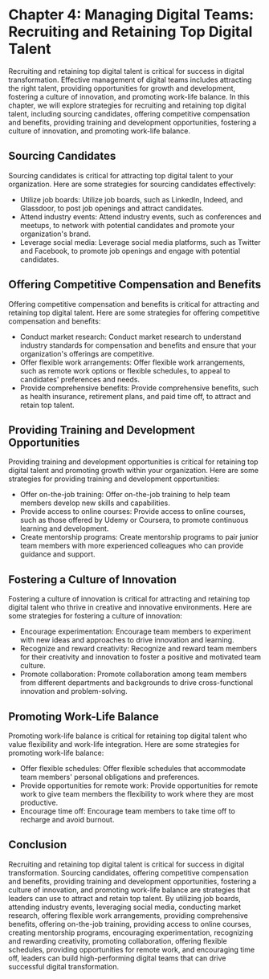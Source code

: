 Chapter 4: Managing Digital Teams: Recruiting and Retaining Top Digital Talent
==============================================================================

Recruiting and retaining top digital talent is critical for success in digital transformation. Effective management of digital teams includes attracting the right talent, providing opportunities for growth and development, fostering a culture of innovation, and promoting work-life balance. In this chapter, we will explore strategies for recruiting and retaining top digital talent, including sourcing candidates, offering competitive compensation and benefits, providing training and development opportunities, fostering a culture of innovation, and promoting work-life balance.

Sourcing Candidates
-------------------

Sourcing candidates is critical for attracting top digital talent to your organization. Here are some strategies for sourcing candidates effectively:

* Utilize job boards: Utilize job boards, such as LinkedIn, Indeed, and Glassdoor, to post job openings and attract candidates.
* Attend industry events: Attend industry events, such as conferences and meetups, to network with potential candidates and promote your organization's brand.
* Leverage social media: Leverage social media platforms, such as Twitter and Facebook, to promote job openings and engage with potential candidates.

Offering Competitive Compensation and Benefits
----------------------------------------------

Offering competitive compensation and benefits is critical for attracting and retaining top digital talent. Here are some strategies for offering competitive compensation and benefits:

* Conduct market research: Conduct market research to understand industry standards for compensation and benefits and ensure that your organization's offerings are competitive.
* Offer flexible work arrangements: Offer flexible work arrangements, such as remote work options or flexible schedules, to appeal to candidates' preferences and needs.
* Provide comprehensive benefits: Provide comprehensive benefits, such as health insurance, retirement plans, and paid time off, to attract and retain top talent.

Providing Training and Development Opportunities
------------------------------------------------

Providing training and development opportunities is critical for retaining top digital talent and promoting growth within your organization. Here are some strategies for providing training and development opportunities:

* Offer on-the-job training: Offer on-the-job training to help team members develop new skills and capabilities.
* Provide access to online courses: Provide access to online courses, such as those offered by Udemy or Coursera, to promote continuous learning and development.
* Create mentorship programs: Create mentorship programs to pair junior team members with more experienced colleagues who can provide guidance and support.

Fostering a Culture of Innovation
---------------------------------

Fostering a culture of innovation is critical for attracting and retaining top digital talent who thrive in creative and innovative environments. Here are some strategies for fostering a culture of innovation:

* Encourage experimentation: Encourage team members to experiment with new ideas and approaches to drive innovation and learning.
* Recognize and reward creativity: Recognize and reward team members for their creativity and innovation to foster a positive and motivated team culture.
* Promote collaboration: Promote collaboration among team members from different departments and backgrounds to drive cross-functional innovation and problem-solving.

Promoting Work-Life Balance
---------------------------

Promoting work-life balance is critical for retaining top digital talent who value flexibility and work-life integration. Here are some strategies for promoting work-life balance:

* Offer flexible schedules: Offer flexible schedules that accommodate team members' personal obligations and preferences.
* Provide opportunities for remote work: Provide opportunities for remote work to give team members the flexibility to work where they are most productive.
* Encourage time off: Encourage team members to take time off to recharge and avoid burnout.

Conclusion
----------

Recruiting and retaining top digital talent is critical for success in digital transformation. Sourcing candidates, offering competitive compensation and benefits, providing training and development opportunities, fostering a culture of innovation, and promoting work-life balance are strategies that leaders can use to attract and retain top talent. By utilizing job boards, attending industry events, leveraging social media, conducting market research, offering flexible work arrangements, providing comprehensive benefits, offering on-the-job training, providing access to online courses, creating mentorship programs, encouraging experimentation, recognizing and rewarding creativity, promoting collaboration, offering flexible schedules, providing opportunities for remote work, and encouraging time off, leaders can build high-performing digital teams that can drive successful digital transformation.
